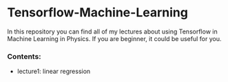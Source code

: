 # Tensorflow-Machine-Learning
In this repository you can find all of my lectures about using Tensorflow in Machine Learning in Physics. If you are beginner, it could be useful for you.


### Contents:
- lecture1: linear regression
